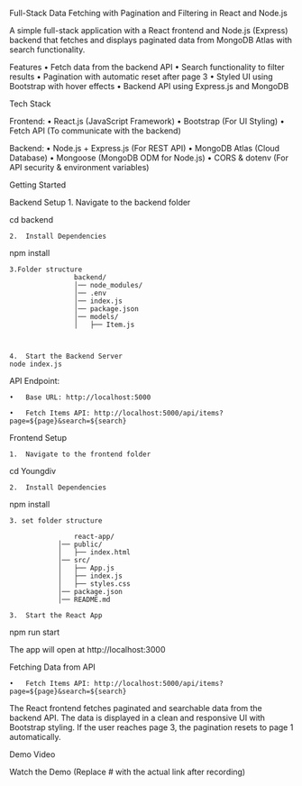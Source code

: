 Full-Stack Data Fetching with Pagination and Filtering in React and Node.js

A simple full-stack application with a React frontend and Node.js (Express) backend that fetches and displays paginated data from MongoDB Atlas with search functionality.

Features
	•	Fetch data from the backend API
	•	Search functionality to filter results
	•	Pagination with automatic reset after page 3
	•	Styled UI using Bootstrap with hover effects
	•	Backend API using Express.js and MongoDB

Tech Stack

Frontend:
	•	React.js (JavaScript Framework)
	•	Bootstrap (For UI Styling)
	•	Fetch API (To communicate with the backend)

Backend:
	•	Node.js + Express.js (For REST API)
	•	MongoDB Atlas (Cloud Database)
	•	Mongoose (MongoDB ODM for Node.js)
	•	CORS & dotenv (For API security & environment variables)

Getting Started

Backend Setup
	1.	Navigate to the backend folder

cd backend

	2.	Install Dependencies

npm install



    3.Folder structure
                    backend/
                    │── node_modules/     
                    │── .env               
                    │── index.js          
                    │── package.json     
                    │── models/
                    │   ├── Item.js       
   


	4.	Start the Backend Server
    node index.js

API Endpoint:

	•	Base URL: http://localhost:5000

	•	Fetch Items API: http://localhost:5000/api/items?page=${page}&search=${search}

Frontend Setup

	1.	Navigate to the frontend folder

cd Youngdiv

	2.	Install Dependencies

npm install

    3. set folder structure

                    react-app/
                │── public/                 
                │   ├── index.html         
                │── src/                     
                │   ├── App.js              
                │   ├── index.js            
                │   ├── styles.css           
                │── package.json             
                │── README.md               

	3.	Start the React App

npm run start

The app will open at http://localhost:3000

Fetching Data from API

	•	Fetch Items API: http://localhost:5000/api/items?page=${page}&search=${search}

The React frontend fetches paginated and searchable data from the backend API. The data is displayed in a clean and responsive UI with Bootstrap styling. If the user reaches page 3, the pagination resets to page 1 automatically.

Demo Video

Watch the Demo (Replace # with the actual link after recording)

